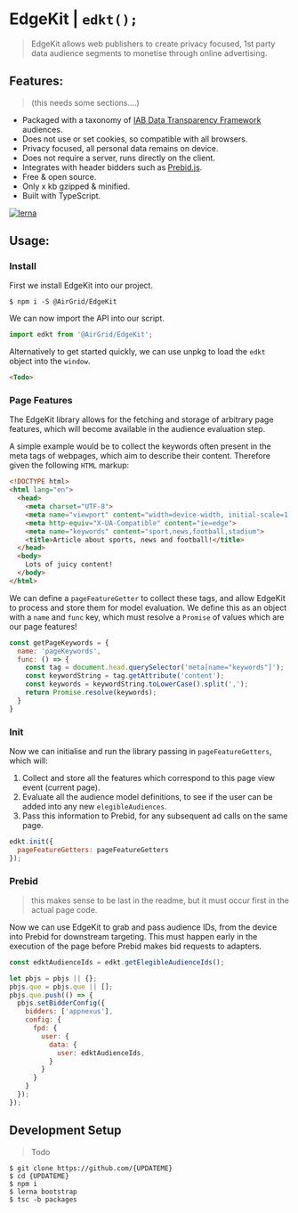 # EdgeKit | `edkt();`

> EdgeKit allows web publishers to create privacy focused, 1st party data audience segments to monetise through online advertising.

## Features:
> (this needs some sections....)

- Packaged with a taxonomy of [IAB Data Transparency Framework](https://iabtechlab.com/standards/data-transparency/) audiences.
- Does not use or set cookies, so compatible with all browsers.
- Privacy focused, all personal data remains on device.
- Does not require a server, runs directly on the client.
- Integrates with header bidders such as [Prebid.js](http://prebid.org/).
- Free & open source.
- Only x kb gzipped & minified.
- Built with TypeScript.

[![lerna](https://img.shields.io/badge/maintained%20with-lerna-cc00ff.svg)](https://lerna.js.org/)

## Usage:

### Install

First we install EdgeKit into our project.
```shell
$ npm i -S @AirGrid/EdgeKit
```

We can now import the API into our script.
```javascript
import edkt from '@AirGrid/EdgeKit';
```

Alternatively to get started quickly, we can use unpkg to load the `edkt` object into the `window`.
```html
<Todo>
```

### Page Features

The EdgeKit library allows for the fetching and storage of arbitrary page features, which will become available in the audience evaluation step.

A simple example would be to collect the keywords often present in the meta tags of webpages, which aim to describe their content. Therefore given the following `HTML` markup:

```html
<!DOCTYPE html>
<html lang="en">
  <head>
    <meta charset="UTF-8">
    <meta name="viewport" content="width=device-width, initial-scale=1.0">
    <meta http-equiv="X-UA-Compatible" content="ie=edge">
    <meta name="keywords" content="sport,news,football,stadium">
    <title>Article about sports, news and football!</title>
  </head>
  <body>
    Lots of juicy content!
  </body>
</html>
```

We can define a `pageFeatureGetter` to collect these tags, and allow EdgeKit to process and store them for model evaluation. We define this as an object with a `name` and `func` key, which must resolve a `Promise` of values which are our page features!

```javascript
const getPageKeywords = {
  name: 'pageKeywords',
  func: () => {
    const tag = document.head.querySelector('meta[name="keywords"]');
    const keywordString = tag.getAttribute('content');
    const keywords = keywordString.toLowerCase().split(',');
    return Promise.resolve(keywords);
  }
}
```

### Init

Now we can initialise and run the library passing in `pageFeatureGetters`, which will:
1. Collect and store all the features which correspond to this page view event (current page).
2. Evaluate all the audience model definitions, to see if the user can be added into any new `elegibleAudiences`.
3. Pass this information to Prebid, for any subsequent ad calls on the same page.

```javascript
edkt.init({
  pageFeatureGetters: pageFeatureGetters
});
```

### Prebid
> this makes sense to be last in the readme, but it must occur first in the actual page code.

Now we can use EdgeKit to grab and pass audience IDs, from the device into Prebid for downstream targeting. This must happen early in the execution of the page before Prebid makes bid requests to adapters.

```javascript
const edktAudienceIds = edkt.getElegibleAudienceIds();

let pbjs = pbjs || {};
pbjs.que = pbjs.que || [];
pbjs.que.push(() => {
  pbjs.setBidderConfig({
    bidders: ['appnexus'],
    config: {
      fpd: {
        user: {
          data: {
            user: edktAudienceIds,
          }
        }
      }
    }
  });
});
```

## Development Setup

> Todo

```
$ git clone https://github.com/{UPDATEME}
$ cd {UPDATEME}
$ npm i
$ lerna bootstrap
$ tsc -b packages
```
